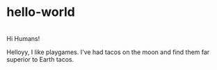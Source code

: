 # hello-world
\
Hi Humans!

Helloyy, I like playgames.
I've had tacos on the moon and find them far superior to Earth tacos.
